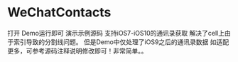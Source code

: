 # WeChatContacts
打开 Demo运行即可  演示示例源码 支持iOS7-iOS10的通讯录获取 解决了cell上由于索引导致的分割线问题。 但是Demo中仅处理了iOS9之后的通讯录数据  如适配更多，可参考源码注释说明修改即可！非常简单。。
